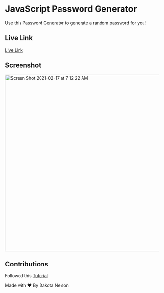 # JavaScript Password Generator

Use this Password Generator to generate a random password for you! 

## Live Link

[Live Link](https://kotalilyy.github.io/password-generator/)


## Screenshot 

<img width="576" alt="Screen Shot 2021-02-17 at 7 12 22 AM" src="https://user-images.githubusercontent.com/77229281/108209210-a6a11000-70ef-11eb-94b4-975241fee683.png">


## Contributions

Followed this [Tutorial](https://kotalilyy.github.io/password-generator/)

Made with ❤️ By Dakota Nelson
